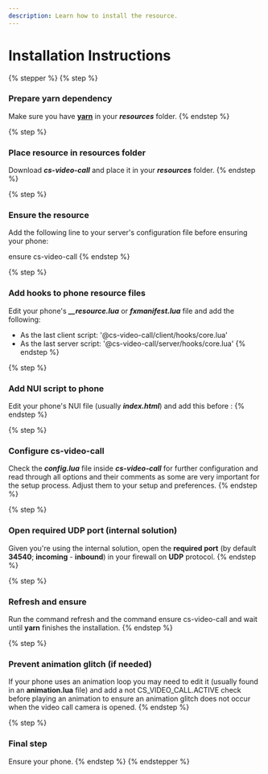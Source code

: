 ```yaml
---
description: Learn how to install the resource.
---
```


# Installation Instructions

{% stepper %}
{% step %}
### Prepare yarn dependency

Make sure you have [**yarn**](https://github.com/citizenfx/cfx-server-data/tree/master/resources/\[system]/\[builders]/yarn) in your _**resources**_ folder.
{% endstep %}

{% step %}
### Place resource in resources folder

Download _**cs-video-call**_ and place it in your _**resources**_ folder.
{% endstep %}

{% step %}
### Ensure the resource

Add the following line to your server's configuration file before ensuring your phone:

ensure cs-video-call
{% endstep %}

{% step %}
### Add hooks to phone resource files

Edit your phone's _**\_\_resource.lua**_ or _**fxmanifest.lua**_ file and add the following:

* As the last client script: '@cs-video-call/client/hooks/core.lua'
* As the last server script: '@cs-video-call/server/hooks/core.lua'
{% endstep %}

{% step %}
### Add NUI script to phone

Edit your phone's NUI file (usually _**index.html**_) and add this before :
{% endstep %}

{% step %}
### Configure cs-video-call

Check the _**config.lua**_ file inside _**cs-video-call**_ for further configuration and read through all options and their comments as some are very important for the setup process. Adjust them to your setup and preferences.
{% endstep %}

{% step %}
### Open required UDP port (internal solution)

Given you're using the internal solution, open the **required port** (by default **34540**; **incoming** - **inbound**) in your firewall on **UDP** protocol.
{% endstep %}

{% step %}
### Refresh and ensure

Run the command refresh and the command ensure cs-video-call and wait until **yarn** finishes the installation.
{% endstep %}

{% step %}
### Prevent animation glitch (if needed)

If your phone uses an animation loop you may need to edit it (usually found in an **animation.lua** file) and add a not CS\_VIDEO\_CALL.ACTIVE check before playing an animation to ensure an animation glitch does not occur when the video call camera is opened.
{% endstep %}

{% step %}
### Final step

Ensure your phone.
{% endstep %}
{% endstepper %}
